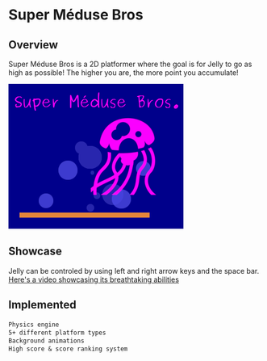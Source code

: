 # Super Méduse Bros

## Overview
Super Méduse Bros is a 2D platformer where the goal is for Jelly to go as high as possible! The higher you are, the more point you accumulate! 

 
![super méduse bros](https://github.com/felix-beaudoin/SuperMeduseBros/blob/master/supermedusebros.png)


## Showcase
Jelly can be controled by using left and right arrow keys and the space bar. [Here's a video showcasing its breathtaking abilities](https://youtu.be/8NusOloe5Ko)




## Implemented

    Physics engine
    5+ different platform types
    Background animations
    High score & score ranking system

